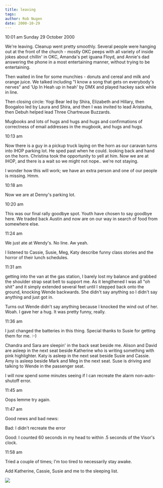 ```yaml
---
title: leaving
tags: 
author: Rob Nugen
date: 2000-10-29
---
```


<p class=date>10:01 am Sunday 29 October 2000

<p>We're leaving.  Cleanup went pretty smoothly.  Several people were
hanging out at the front of the church - mostly OKC peeps with all variety
of inside jokes about chillin' in OKC, Amanda's pet iguana Floyd, and
Annie's dad answering the phone in a most entertaining manner,  without
trying to be entertaining.

<p>Then waited in line for some munchies - donuts and cereal and milk and
orange juice.  We talked including "I know a song that gets on everybody's
nerves" and  'Up In Heah up in heah' by DMX and played hackey sack while in
line.

<p>Then closing circle:  Yogi Bear led by Shira, Elizabeth and Hillary, then
Boogaloo led by Laura and Shira, and then I was invited to lead Aristasha,
then Debuh helped lead Three Chartreuse Buzzards.

<p>Mugbooks and lots of hugs and hugs and hugs and confirmations of
correctness of email addresses in the mugbook, and hugs and hugs.

<p class=date>10:13 am

<p>Now there is a guy in a pickup truck laying on the horn as our caravan
turns into IHOP parking lot.  He sped past when he could. looking back and
hand on the horn.  Christina took the opportunity to yell at him.  Now we
are at IHOP, and there is a wait so we might not nope..  we're not staying.

<p>I wonder how this will work; we have an extra person and one of our
people is missing.  Hmm.

<p class=date>10:18 am

<p>Now we are at Denny's parking lot.

<p class=date>10:20 am

<p>This was our final rally goodbye spot.  Youth have chosen to say goodbye
here.  We traded back Austin and now are on our way in search of food from
somewhere else.

<p class=date>11:24 am

<p>We just ate at Wendy's.  No line.  Aw yeah.

<p>I listened to Cassie, Susie, Meg, Katy describe funny class stories and
the horror of their lunch schedules.

<p class=date>11:31 am

<p>getting into the van at the gas station, I barely lost my balance and
grabbed the shoulder strap seat belt to support me.  As it lengthened I was
all "oh shit" and  it simply extended several feet until I stepped back onto
the ground, knocking Wende backwards.  She didn't say anything so I didn't
say anything and just got in.

<p>Turns out Wende didn't say anything because I knocked the wind out of
her.  Woah.  I gave her a hug.  It was pretty funny, really.

<p class=date>11:36 am

<p>I just changed the batteries in this thing. Special thanks to Susie for
getting them for me.  :-)

<p>Chandra and Sara are sleepin' in the back seat beside me.  Alison and
David are asleep in the next seat beside Katherine who is writing something
with pink highlighter.  Katy is asleep in the next seat beside Susie and
Cassie.  Amy is asleep beside Mark and Meg in the next seat.  Suse is
driving and talking to Wende in the passenger seat.

<p>I will now spend some minutes seeing if I can recreate the alarm
non-auto-shutoff error.

<p class=date>11:45 am

<p>Oops lemme try again.

<p class=date>11:47 am

<p>Good news and bad news:

<p>Bad: I didn't recreate the error

<p>Good: I counted 60 seconds in my head to within .5 seconds of the Visor's
clock.

<p class=date>11:58 am

<p>Tried a couple of times; I'm too tired to necessarily stay awake.

<p>Add Katherine, Cassie, Susie and me to the sleeping list.

<p><img src="/images/rob/wL-ROB.gif">

